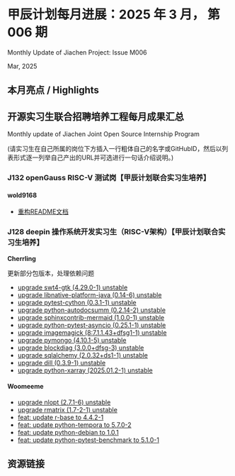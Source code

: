 # 甲辰计划每月进展：2025 年 3 月， 第 006 期

Monthly Update of Jiachen Project: Issue M006

Mar, 2025

## 本月亮点 / Highlights

## 开源实习生联合招聘培养工程每月成果汇总

Monthly update of Jiachen Joint Open Source Internship Program

(请实习生在自己所属的岗位下方插入一行粗体自己的名字或GitHubID，然后以列表形式逐一列举自己产出的URL并可选进行一句话介绍说明。)

### J132 openGauss RISC-V 测试岗【甲辰计划联合实习生培养】

#### wold9168

- [重构README文档](https://gitee.com/opengauss/riscv/pulls/18)

### J128 deepin 操作系统开发实习生（RISC-V架构）【甲辰计划联合实习生培养】

**Cherrling**

更新部分包版本，处理依赖问题

 * [upgrade swt4-gtk (4.29.0-1) unstable](https://github.com/deepin-community/swt4-gtk/pull/2)
 * [upgrade libnative-platform-java (0.14-6) unstable](https://github.com/deepin-community/libnative-platform-java/pull/2)
 * [upgrade pytest-cython (0.3.1-1) unstable](https://github.com/deepin-community/pytest-cython/pull/1)
 * [upgrade python-autodocsumm (0.2.14-2) unstable](https://github.com/deepin-community/python-autodocsumm/pull/1)
 * [upgrade sphinxcontrib-mermaid (1.0.0-1) unstable](https://github.com/deepin-community/sphinxcontrib-mermaid/pull/1)
 * [upgrade python-pytest-asyncio (0.25.1-1) unstable](https://github.com/deepin-community/python-pytest-asyncio/pull/4)
 * [upgrade imagemagick (8:7.1.1.43+dfsg1-1) unstable](https://github.com/deepin-community/imagemagick/pull/5)
 * [upgrade pymongo (4.10.1-5) unstable](https://github.com/deepin-community/pymongo/pull/2)
 * [upgrade blockdiag (3.0.0+dfsg-3) unstable](https://github.com/deepin-community/blockdiag/pull/3)
 * [upgrade sqlalchemy (2.0.32+ds1-1) unstable](https://github.com/deepin-community/sqlalchemy/pull/2)
 * [upgrade dill (0.3.9-1) unstable](https://github.com/deepin-community/dill/pull/2)
 * [upgrade python-xarray (2025.01.2-1) unstable](https://github.com/deepin-community/python-xarray/pull/4)

#### Woomeeme

* [upgrade nlopt (2.7.1-6) unstable](https://github.com/deepin-community/nlopt/pull/2)
* [upgrade rmatrix (1.7-2-1) unstable](https://github.com/deepin-community/rmatrix/pull/3)
* [feat: update r-base to 4.4.2-1](https://github.com/deepin-community/r-base/pull/6)
* [feat: update python-tempora to 5.7.0-2](https://github.com/deepin-community/python-tempora/pull/2)
* [feat: update python-debian to 1.0.1](https://github.com/deepin-community/python-debian/pull/2)
* [feat: update python-pytest-benchmark to 5.1.0-1](https://github.com/deepin-community/python-pytest-benchmark/pull/2)

## 资源链接
